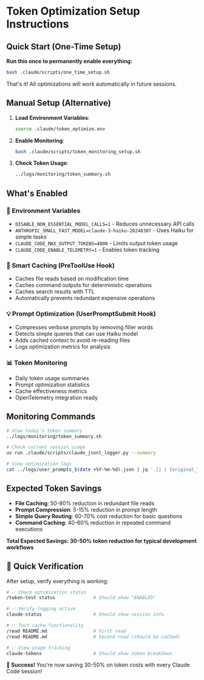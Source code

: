 # Token Optimization Setup Instructions

## Quick Start (One-Time Setup)

**Run this once to permanently enable everything:**
```bash
bash .claude/scripts/one_time_setup.sh
```

That's it! All optimizations will work automatically in future sessions.

## Manual Setup (Alternative)

1. **Load Environment Variables**:
   ```bash
   source .claude/token_optimize.env
   ```

2. **Enable Monitoring**:
   ```bash
   bash .claude/scripts/token_monitoring_setup.sh
   ```

3. **Check Token Usage**:
   ```bash
   ../logs/monitoring/token_summary.sh
   ```

## What's Enabled

### 🔧 Environment Variables
- `DISABLE_NON_ESSENTIAL_MODEL_CALLS=1` - Reduces unnecessary API calls
- `ANTHROPIC_SMALL_FAST_MODEL=claude-3-haiku-20240307` - Uses Haiku for simple tasks
- `CLAUDE_CODE_MAX_OUTPUT_TOKENS=4000` - Limits output token usage
- `CLAUDE_CODE_ENABLE_TELEMETRY=1` - Enables token tracking

### 🚀 Smart Caching (PreToolUse Hook)
- Caches file reads based on modification time
- Caches command outputs for deterministic operations  
- Caches search results with TTL
- Automatically prevents redundant expensive operations

### 💡 Prompt Optimization (UserPromptSubmit Hook)
- Compresses verbose prompts by removing filler words
- Detects simple queries that can use Haiku model
- Adds cached context to avoid re-reading files
- Logs optimization metrics for analysis

### 📊 Token Monitoring
- Daily token usage summaries
- Prompt optimization statistics
- Cache effectiveness metrics
- OpenTelemetry integration ready

## Monitoring Commands

```bash
# View today's token summary
../logs/monitoring/token_summary.sh

# Check current session usage
uv run .claude/scripts/claude_jsonl_logger.py --summary

# View optimization logs
cat ../logs/user_prompts_$(date +%Y-%m-%d).json | jq '.[] | {original_length, compressed_length, token_savings, is_simple_query}'
```

## Expected Token Savings

- **File Caching**: 50-80% reduction in redundant file reads
- **Prompt Compression**: 5-15% reduction in prompt length  
- **Simple Query Routing**: 60-70% cost reduction for basic questions
- **Command Caching**: 40-60% reduction in repeated command executions

**Total Expected Savings: 30-50% token reduction for typical development workflows**

## 🚀 Quick Verification

After setup, verify everything is working:

```bash
# ✅ Check optimization status
/token-test status              # Should show "ENABLED"

# ✅ Verify logging active
claude-status                   # Should show session info

# ✅ Test cache functionality
/read README.md                 # First read
/read README.md                 # Second read (should be cached)

# ✅ View usage tracking
claude-tokens                   # Should show token breakdown
```

**🎉 Success!** You're now saving 30-50% on token costs with every Claude Code session!
